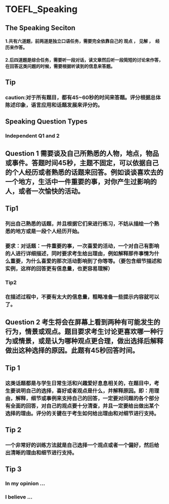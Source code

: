 # TOEFL_Speaking

## The Speaking Seciton
#### 1.共有六道题，前两道是独立口语任务，需要完全依靠自己的 观点 ， 见解  ，  经历来作答。
#### 2.后四道题是综合任务，需要听一段对话，读文章然后听一段简短的讨论来作答，在回答这类问题的时候，需要根据听读到的信息来答题。

## Tip
### caution:对于所有题目，都有45~60秒的时间来答题。评分根据总体陈述印象，语言应用和话题发展来评分的。

## Speaking Question Types
### Independent Q1 and 2

## Question 1 需要谈及自己所熟悉的人物，地点，物品或事件。答题时间45秒，主题不固定，可以依据自己的个人经历或者熟悉的话题来回答。例如谈谈喜欢去的一个地方，生活中一件重要的事，对你产生过影响的人，或者一次愉快的活动。

## Tip1
### 列出自己熟悉的话题，并且根据它们来进行练习，不妨从描绘一个熟悉的地方或是一段个人经历开始。
### 要求：对话题：一件重要的事，一次喜爱的活动，一个对自己有影响的人进行详细描述，同时要求考生给出理由，例如解释那件事情为什么重要，为什么喜爱的那次活动影响到了你等等。（要包含细节描述和实例，这样的回答更有信息量，也更容易理解）

### Tip2
### 在描述过程中，不要有太大的信息量，粗略准备一些提示内容就可以了。

## Question 2 考生将会在屏幕上看到两种有可能发生的行为，情景或观点。题目要求考生讨论更喜欢哪一种行为或情景，或是认为哪种观点更合理，做出选择后解释做出这种选择的原因。此题有45秒回答时间。

## Tip 1
### 这类话题都是与学生日常生活和兴趣爱好息息相关的，在题目中，考生要说明自己的选择，喜好或者观点是什么，并解释原因。即：用理由，解释，细节或事例来支持自己的回答，一定要对问题的各个部分有全面的回答，对自己的观点要十分清查，并且一定要给出做出某个选择的理由。评分的关键在于考生如何给出理由和对细节进行支持。

## Tip 2
### 一个非常好的训练方法就是自己选择一个观点或者一个偏好，然后给出清晰的理由和细节进行支持。

## Tip 3
### In my opinion ...
### I believe ...
